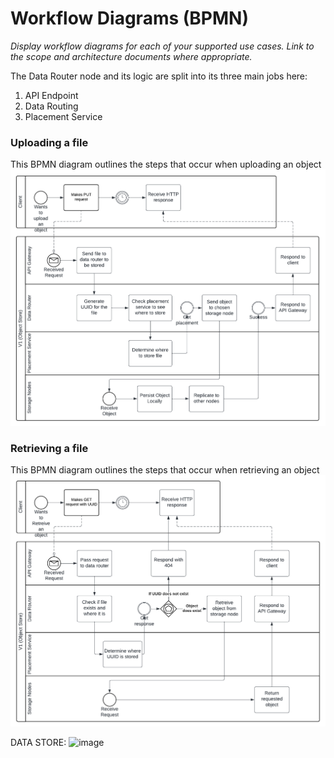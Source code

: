 # Workflow Diagrams (BPMN)

*Display workflow diagrams for each of your supported use cases. Link to the scope and architecture documents where appropriate.*

The Data Router node and its logic are split into its three main jobs here:
1. API Endpoint
2. Data Routing
3. Placement Service

### Uploading a file

This BPMN diagram outlines the steps that occur when uploading an object
![BPMN upload diagram](./diagrams/BPMN_Upload.png)

### Retrieving a file

This BPMN diagram outlines the steps that occur when retrieving an object
![BPMN retrieve diagram](./diagrams/BPMN_Retrieve.png)

DATA STORE:
![image](https://github.com/S24-Capstone-Distributed/General-4020/assets/77073383/8da5e645-37e0-4ef2-bcb7-c8a64171265a)
